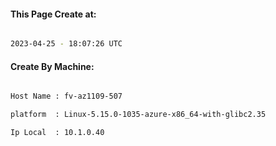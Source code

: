 
   
#### This Page Create at:

```bash

2023-04-25 - 18:07:26 UTC

```

#### Create By Machine:

```bash

Host Name : fv-az1109-507

platform  : Linux-5.15.0-1035-azure-x86_64-with-glibc2.35

Ip Local  : 10.1.0.40

```

